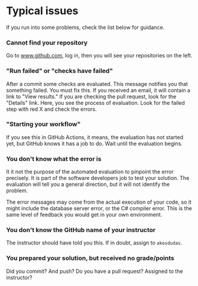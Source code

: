 ﻿# Typical issues

If you run into some problems, check the list below for guidance.

### Cannot find your repository

Go to www.github.com, log in, then you will see your repositories on the left.

### "Run failed" or "checks have failed"

After a commit some checks are evaluated. This message notifies you that something failed. You must fix this. If you received an email, it will contain a link to "View results." If you are checking the pull request, look for the "Details" link. Here, you see the process of evaluation. Look for the failed step with red X and check the errors.

### "Starting your workflow"

If you see this in GitHub Actions, it means, the evaluation has not started yet, but GitHub knows it has a job to do. Wait until the evaluation begins.

### You don't know what the error is

It it not the purpose of the automated evaluation to pinpoint the error precisely. It is part of the software developers job to test your solution. The evaluation will tell you a general direction, but it will not identify the problem.

The error messages may come from the actual execution of your code, so it might include the database server error, or the C# compiler error. This is the same level of feedback you would get in your own environment.

### You don't know the GitHub name of your instructor

The instructor should have told you this. If in doubt, assign to `akosdudas`. 

### You prepared your solution, but received no grade/points

Did you commit? And push? Do you have a pull request? Assigned to the instructor?
